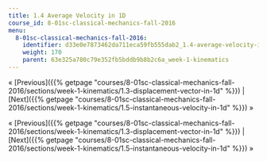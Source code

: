 ```yaml
---
title: 1.4 Average Velocity in 1D
course_id: 8-01sc-classical-mechanics-fall-2016
menu:
  8-01sc-classical-mechanics-fall-2016:
    identifier: d33e0e7873462da711eca59fb555dab2_1.4-average-velocity-in-1d
    weight: 170
    parent: 63e325a780c79e352fb5bddb9b8b2c6a_week-1-kinematics
---
```

« [Previous]({{% getpage "courses/8-01sc-classical-mechanics-fall-2016/sections/week-1-kinematics/1.3-displacement-vector-in-1d" %}}) | [Next]({{% getpage "courses/8-01sc-classical-mechanics-fall-2016/sections/week-1-kinematics/1.5-instantaneous-velocity-in-1d" %}}) »

« [Previous]({{% getpage "courses/8-01sc-classical-mechanics-fall-2016/sections/week-1-kinematics/1.3-displacement-vector-in-1d" %}}) | [Next]({{% getpage "courses/8-01sc-classical-mechanics-fall-2016/sections/week-1-kinematics/1.5-instantaneous-velocity-in-1d" %}}) »